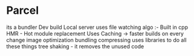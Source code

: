 # Parcel
its a bundler
Dev build
Local server
uses file watching algo :- Built in cpp
HMR - Hot module replacement
Uses Caching -> faster builds on every change
image optimization
bundling
compressing
uses libraries to do all these things 
tree shaking - it removes the unused code